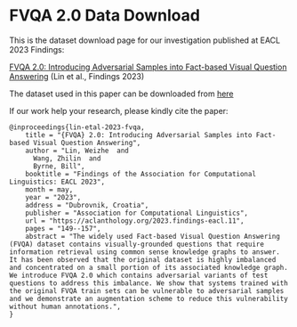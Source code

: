 # FVQA 2.0 Data Download

This is the dataset download page for our investigation published at EACL 2023 Findings:

[FVQA 2.0: Introducing Adversarial Samples into Fact-based Visual Question Answering](https://aclanthology.org/2023.findings-eacl.11) (Lin et al., Findings 2023)

The dataset used in this paper can be downloaded from [here](https://drive.google.com/drive/folders/1dud0hIDMwGiprLS1RgzWbIGJM7pSICyz?usp=share_link)

If our work help your research, please kindly cite the paper:

```
@inproceedings{lin-etal-2023-fvqa,
    title = "{FVQA} 2.0: Introducing Adversarial Samples into Fact-based Visual Question Answering",
    author = "Lin, Weizhe  and
      Wang, Zhilin  and
      Byrne, Bill",
    booktitle = "Findings of the Association for Computational Linguistics: EACL 2023",
    month = may,
    year = "2023",
    address = "Dubrovnik, Croatia",
    publisher = "Association for Computational Linguistics",
    url = "https://aclanthology.org/2023.findings-eacl.11",
    pages = "149--157",
    abstract = "The widely used Fact-based Visual Question Answering (FVQA) dataset contains visually-grounded questions that require information retrieval using common sense knowledge graphs to answer. It has been observed that the original dataset is highly imbalanced and concentrated on a small portion of its associated knowledge graph. We introduce FVQA 2.0 which contains adversarial variants of test questions to address this imbalance. We show that systems trained with the original FVQA train sets can be vulnerable to adversarial samples and we demonstrate an augmentation scheme to reduce this vulnerability without human annotations.",
}
```

